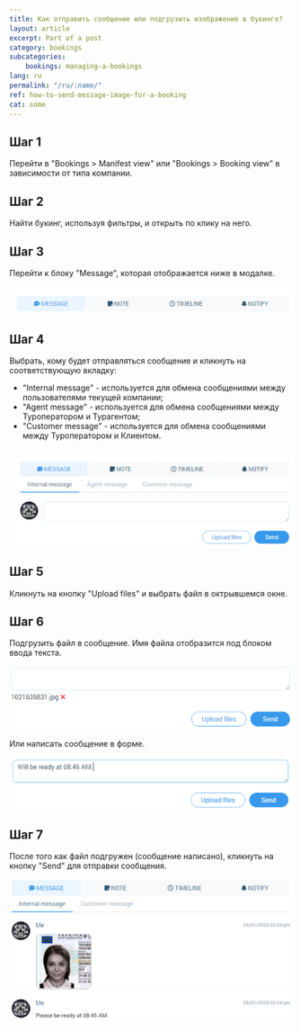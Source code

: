 ```yaml
---
title: Как отправить сообщение или подгрузить изображение в букинге?
layout: article
excerpt: Part of a post
category: bookings
subcategories:
    bookings: managing-a-bookings
lang: ru
permalink: "/ru/:name/"
ref: how-to-send-message-image-for-a-booking
cat: some
---
```


## **Шаг 1**

Перейти в "Bookings > Manifest view" или "Bookings > Booking view" в зависимости от типа компании.

## **Шаг 2**

Найти букинг, используя фильтры, и открыть по клику на него.

## **Шаг 3**

Перейти к блоку "Message", которая отображается ниже в модалке.

![How_to_upload_an_image1](/assets/images/how_to_upload_an_image1.png)

## **Шаг 4**

Выбрать, кому будет отправляться сообщение и кликнуть на соответствующую вкладку:
- "Internal message" - используется для обмена сообщениями между пользователями текущей компании;
- "Agent message" - используется для обмена сообщениями между Туроператором и Турагентом;
- "Customer message" - используется для обмена сообщениями между Туроператором и Клиентом.

![How_to_upload_an_image2](/assets/images/how_to_upload_an_image2.png)

## **Шаг 5**

Кликнуть на кнопку "Upload files" и выбрать файл в октрывшемся окне.

## **Шаг 6**

Подгрузить файл в сообщение. Имя файла отобразится под блоком ввода текста.

![How_to_upload_an_image3](/assets/images/how_to_upload_an_image3.png)

Или написать сообщение в форме.

![How_to_send_a_message1](/assets/images/how_to_send_a_message1.png)

## **Шаг 7**

После того как файл подгружен (сообщение написано), кликнуть на кнопку "Send" для отправки сообщения.

![How_to_send_a_message2](/assets/images/how_to_send_a_message2.png)
